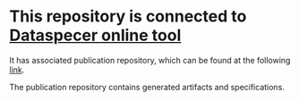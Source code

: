 # This repository is connected to [Dataspecer online tool](http://localhost:5174)

It has associated publication repository, which can be found at the following [link](https://github.com/RadStr-bot/3671d981-2221-40a8-a1cf-8d7d3a200790-publication-repo).

The publication repository contains generated artifacts and specifications.